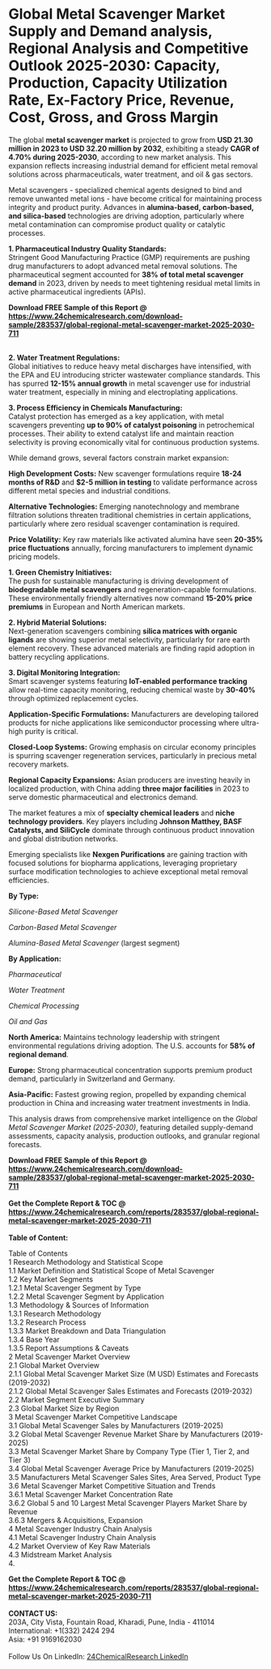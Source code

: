 <h1>Global Metal Scavenger Market Supply and Demand analysis, Regional Analysis  and Competitive Outlook 2025-2030: Capacity, Production, Capacity Utilization Rate, Ex-Factory Price, Revenue, Cost, Gross, and Gross Margin</h1><p>The global <strong>metal scavenger market</strong> is projected to grow from <strong>USD 21.30 million in 2023 to USD 32.20 million by 2032</strong>, exhibiting a steady <strong>CAGR of 4.70% during 2025-2030</strong>, according to new market analysis. This expansion reflects increasing industrial demand for efficient metal removal solutions across pharmaceuticals, water treatment, and oil &amp; gas sectors.</p><p>Metal scavengers - specialized chemical agents designed to bind and remove unwanted metal ions - have become critical for maintaining process integrity and product purity. Advances in <strong>alumina-based, carbon-based, and silica-based</strong> technologies are driving adoption, particularly where metal contamination can compromise product quality or catalytic processes.</p><p><strong>1. Pharmaceutical Industry Quality Standards:</strong><br>
Stringent Good Manufacturing Practice (GMP) requirements are pushing drug manufacturers to adopt advanced metal removal solutions. The pharmaceutical segment accounted for <strong>38% of total metal scavenger demand</strong> in 2023, driven by needs to meet tightening residual metal limits in active pharmaceutical ingredients (APIs).</p><div><b>Download FREE Sample of this Report @ 
            <a href="https://www.24chemicalresearch.com/download-sample/283537/global-regional-metal-scavenger-market-2025-2030-711">
            https://www.24chemicalresearch.com/download-sample/283537/global-regional-metal-scavenger-market-2025-2030-711</a></b></div><br><p><strong>2. Water Treatment Regulations:</strong><br>
Global initiatives to reduce heavy metal discharges have intensified, with the EPA and EU introducing stricter wastewater compliance standards. This has spurred <strong>12-15% annual growth</strong> in metal scavenger use for industrial water treatment, especially in mining and electroplating applications.</p><p><strong>3. Process Efficiency in Chemicals Manufacturing:</strong><br>
Catalyst protection has emerged as a key application, with metal scavengers preventing <strong>up to 90% of catalyst poisoning</strong> in petrochemical processes. Their ability to extend catalyst life and maintain reaction selectivity is proving economically vital for continuous production systems.</p><p>While demand grows, several factors constrain market expansion:</p><p><strong>High Development Costs:</strong> New scavenger formulations require <strong>18-24 months of R&amp;D</strong> and <strong>$2-5 million in testing</strong> to validate performance across different metal species and industrial conditions.</p><p><strong>Alternative Technologies:</strong> Emerging nanotechnology and membrane filtration solutions threaten traditional chemistries in certain applications, particularly where zero residual scavenger contamination is required.</p><p><strong>Price Volatility:</strong> Key raw materials like activated alumina have seen <strong>20-35% price fluctuations</strong> annually, forcing manufacturers to implement dynamic pricing models.</p><p><strong>1. Green Chemistry Initiatives:</strong><br>
The push for sustainable manufacturing is driving development of <strong>biodegradable metal scavengers</strong> and regeneration-capable formulations. These environmentally friendly alternatives now command <strong>15-20% price premiums</strong> in European and North American markets.</p><p><strong>2. Hybrid Material Solutions:</strong><br>
Next-generation scavengers combining <strong>silica matrices with organic ligands</strong> are showing superior metal selectivity, particularly for rare earth element recovery. These advanced materials are finding rapid adoption in battery recycling applications.</p><p><strong>3. Digital Monitoring Integration:</strong><br>
Smart scavenger systems featuring <strong>IoT-enabled performance tracking</strong> allow real-time capacity monitoring, reducing chemical waste by <strong>30-40%</strong> through optimized replacement cycles.</p><p><strong>Application-Specific Formulations:</strong> Manufacturers are developing tailored products for niche applications like semiconductor processing where ultra-high purity is critical.</p><p><strong>Closed-Loop Systems:</strong> Growing emphasis on circular economy principles is spurring scavenger regeneration services, particularly in precious metal recovery markets.</p><p><strong>Regional Capacity Expansions:</strong> Asian producers are investing heavily in localized production, with China adding <strong>three major facilities</strong> in 2023 to serve domestic pharmaceutical and electronics demand.</p><p>The market features a mix of <strong>specialty chemical leaders</strong> and <strong>niche technology providers</strong>. Key players including <strong>Johnson Matthey, BASF Catalysts, and SiliCycle</strong> dominate through continuous product innovation and global distribution networks.</p><p>Emerging specialists like <strong>Nexgen Purifications</strong> are gaining traction with focused solutions for biopharma applications, leveraging proprietary surface modification technologies to achieve exceptional metal removal efficiencies.</p><p><strong>By Type:</strong></p><p><em>Silicone-Based Metal Scavenger</em></p><p><em>Carbon-Based Metal Scavenger</em></p><p><em>Alumina-Based Metal Scavenger</em> (largest segment)</p><p><strong>By Application:</strong></p><p><em>Pharmaceutical</em></p><p><em>Water Treatment</em></p><p><em>Chemical Processing</em></p><p><em>Oil and Gas</em></p><p><strong>North America:</strong> Maintains technology leadership with stringent environmental regulations driving adoption. The U.S. accounts for <strong>58% of regional demand</strong>.</p><p><strong>Europe:</strong> Strong pharmaceutical concentration supports premium product demand, particularly in Switzerland and Germany.</p><p><strong>Asia-Pacific:</strong> Fastest growing region, propelled by expanding chemical production in China and increasing water treatment investments in India.</p><p>This analysis draws from comprehensive market intelligence on the <em>Global Metal Scavenger Market (2025-2030)</em>, featuring detailed supply-demand assessments, capacity analysis, production outlooks, and granular regional forecasts.</p><div><b>Download FREE Sample of this Report @ 
            <a href="https://www.24chemicalresearch.com/download-sample/283537/global-regional-metal-scavenger-market-2025-2030-711">
            https://www.24chemicalresearch.com/download-sample/283537/global-regional-metal-scavenger-market-2025-2030-711</a></b></div><br><div><b>Get the Complete Report & TOC @ 
            <a href="https://www.24chemicalresearch.com/reports/283537/global-regional-metal-scavenger-market-2025-2030-711">
            https://www.24chemicalresearch.com/reports/283537/global-regional-metal-scavenger-market-2025-2030-711</a></b></div><br>
            <b>Table of Content:</b><p>Table of Contents<br />
1 Research Methodology and Statistical Scope<br />
1.1 Market Definition and Statistical Scope of Metal Scavenger<br />
1.2 Key Market Segments<br />
1.2.1 Metal Scavenger Segment by Type<br />
1.2.2 Metal Scavenger Segment by Application<br />
1.3 Methodology & Sources of Information<br />
1.3.1 Research Methodology<br />
1.3.2 Research Process<br />
1.3.3 Market Breakdown and Data Triangulation<br />
1.3.4 Base Year<br />
1.3.5 Report Assumptions & Caveats<br />
2 Metal Scavenger Market Overview<br />
2.1 Global Market Overview<br />
2.1.1 Global Metal Scavenger Market Size (M USD) Estimates and Forecasts (2019-2032)<br />
2.1.2 Global Metal Scavenger Sales Estimates and Forecasts (2019-2032)<br />
2.2 Market Segment Executive Summary<br />
2.3 Global Market Size by Region<br />
3 Metal Scavenger Market Competitive Landscape<br />
3.1 Global Metal Scavenger Sales by Manufacturers (2019-2025)<br />
3.2 Global Metal Scavenger Revenue Market Share by Manufacturers (2019-2025)<br />
3.3 Metal Scavenger Market Share by Company Type (Tier 1, Tier 2, and Tier 3)<br />
3.4 Global Metal Scavenger Average Price by Manufacturers (2019-2025)<br />
3.5 Manufacturers Metal Scavenger Sales Sites, Area Served, Product Type<br />
3.6 Metal Scavenger Market Competitive Situation and Trends<br />
3.6.1 Metal Scavenger Market Concentration Rate<br />
3.6.2 Global 5 and 10 Largest Metal Scavenger Players Market Share by Revenue<br />
3.6.3 Mergers & Acquisitions, Expansion<br />
4 Metal Scavenger Industry Chain Analysis<br />
4.1 Metal Scavenger Industry Chain Analysis<br />
4.2 Market Overview of Key Raw Materials<br />
4.3 Midstream Market Analysis<br />
4.</p><div><b>Get the Complete Report & TOC @ 
            <a href="https://www.24chemicalresearch.com/reports/283537/global-regional-metal-scavenger-market-2025-2030-711">
            https://www.24chemicalresearch.com/reports/283537/global-regional-metal-scavenger-market-2025-2030-711</a></b></div><br><b>CONTACT US:</b><br>
            203A, City Vista, Fountain Road, Kharadi, Pune, India - 411014<br>
            International: +1(332) 2424 294<br>
            Asia: +91 9169162030 <br><br>
            Follow Us On LinkedIn: <a href="https://www.linkedin.com/company/24chemicalresearch/">24ChemicalResearch LinkedIn</a>